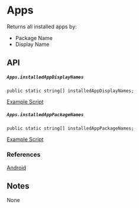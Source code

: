 # Apps
Returns all installed apps by:
* Package Name
* Display Name

## API
##### `Apps.installedAppDisplayNames`
`public static string[] installedAppDisplayNames;`

[Example Script](../../../Assets/UnityMobileModuleDemo/Apps/DisplayAllInstalledAppDisplayNames.cs)

##### `Apps.installedAppPackageNames`
`public static string[] installedAppPackageNames;`

[Example Script](../../../Assets/UnityMobileModuleDemo/Apps/DisplayAllInstalledAppPackageNames.cs)

### References
[Android](https://developer.android.com/reference/android/content/pm/PackageManager.html#getInstalledPackages(int))

## Notes
None